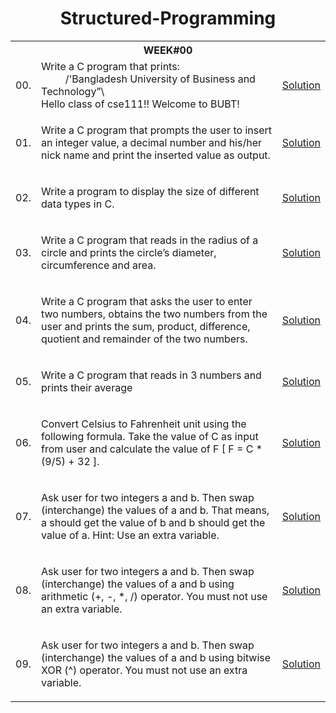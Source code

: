 <h1 align="center"> Structured-Programming </h1>

<table>

  <tr>
    <th colspan="3", style="text-align: center"><b>WEEK#00</b></th>
  </tr>
  
  <tr>
    <td>00.</td>
    <td> Write a C program that prints: <br>
    <!---  --->
      &nbsp&nbsp&nbsp&nbsp&nbsp&nbsp&nbsp&nbsp /'Bangladesh University of Business and Technology”\ <br>
      Hello class of cse111!! Welcome to BUBT!  
     </td>
     <td><a href="" target="_blank">Solution</a></td>
  </tr>
  
  <tr>
    <td>01.</td>
    <td>
      <p>Write a C program that prompts the user to insert an integer value, a decimal number and his/her nick name and print the inserted value as output.</p>
    </td>
    <td><a href="" target="_blank">Solution</a></td>
  </tr>
  
  <tr>
    <td>02.</td>
    <td>
      <p>Write a program to display the size of different data types in C.</p>
    </td>
    <td><a href="" target="_blank">Solution</a></td>
  </tr>
  
  
  <tr>
    <td>03.</td>
    <td>
      <p>Write a C program that reads in the radius of a circle and prints the circle’s diameter, circumference and area.</p>
    </td>
    <td><a href="" target="_blank">Solution</a></td>
  </tr>
  
  <tr>
    <td>04.</td>
    <td>
      <p>Write a C program that asks the user to enter two numbers, obtains the two numbers from the user and prints the sum, product, difference, quotient and remainder of the two numbers.</p>
    </td>
    <td><a href="" target="_blank">Solution</a></td>
  </tr>
  
  <tr>
    <td>05.</td>
    <td>
      <p>Write a C program that reads in 3 numbers and prints their average</p>
    </td>
    <td><a href="" target="_blank">Solution</a></td>
  </tr>
  
  <tr>
    <td>06.</td>
    <td>
      <p>Convert Celsius to Fahrenheit unit using the following formula. Take the value of C as input from user and calculate the value of F [ F = C * (9/5) + 32 ].</p>
    </td>
    <td><a href="" target="_blank">Solution</a></td>
  </tr>
  
  <tr>
    <td>07.</td>
    <td>
      <p>Ask user for two integers a and b. Then swap (interchange) the values of a and b. That means, a should get the value of b and b should get the value of a. Hint: Use an extra variable.</p>
    </td>
    <td><a href="" target="_blank">Solution</a></td>
  </tr>
  
  
  <tr>
    <td>08.</td>
    <td>
      <p>Ask user for two integers a and b. Then swap (interchange) the values of a and b using arithmetic (+, -, *, /) operator. You must not use an extra variable.</p>
    </td>
    <td><a href="" target="_blank">Solution</a></td>
  </tr>
  
  
  <tr>
    <td>09.</td>
    <td>
      <p>Ask user for two integers a and b. Then swap (interchange) the values of a and b using bitwise XOR (^) operator. You must not use an extra variable.</p>
    </td>
    <td><a href="" target="_blank">Solution</a></td>
  </tr>
  
  
  <!---  
  <tr>
    <td>02.</td>
    <td>
      <p></p>
    </td>
    <td><a href="" target="_blank">Solution</a></td>
  </tr>
  --->
  
</table>
